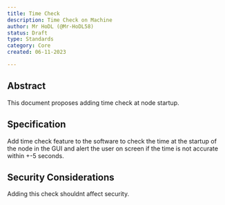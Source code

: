 ```yaml
---
title: Time Check
description: Time Check on Machine
author: Mr HoDL (@Mr-HoDL58) 
status: Draft
type: Standards
category: Core
created: 06-11-2023

---
```


## Abstract

This document proposes adding time check at node startup.

## Specification

Add time check feature to the software to check the time at the startup of the node in the GUI and alert the user on screen if the time is not accurate within +-5 seconds.

## Security Considerations

Adding this check shouldnt affect security.
